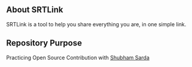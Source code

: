 ## About SRTLink
SRTLink is a tool to help you share everything you are, in one simple link.

## Repository Purpose  
Practicing Open Source Contribution with [Shubham Sarda](https://github.com/ShubhamSarda)
